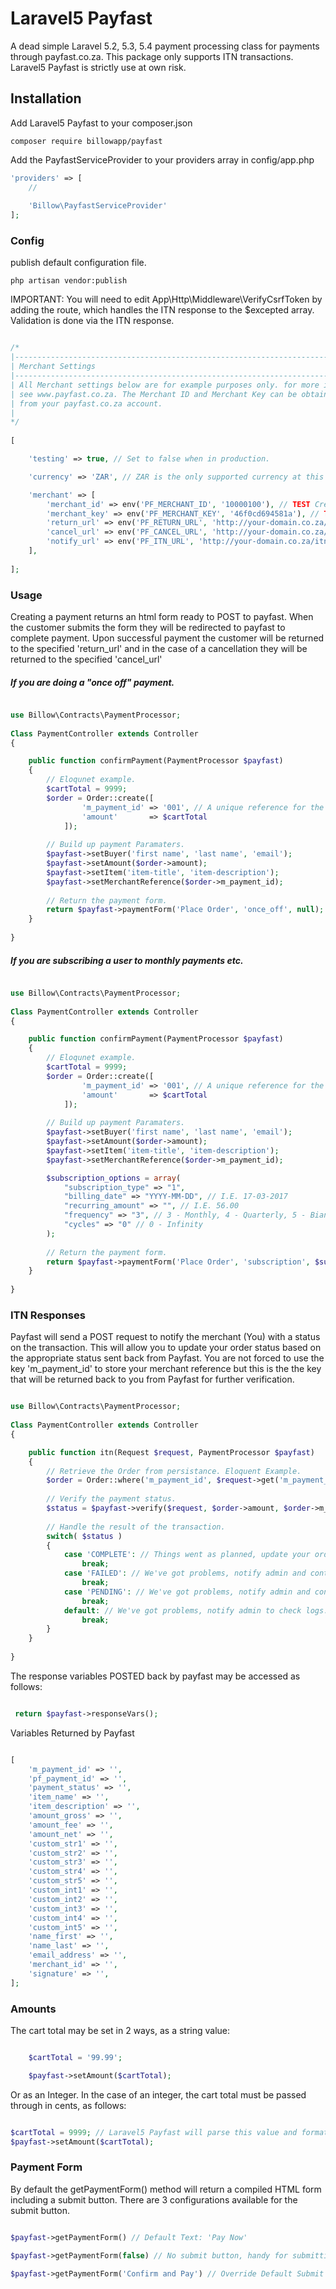 # Laravel5 Payfast

A dead simple Laravel 5.2, 5.3, 5.4 payment processing class for payments through payfast.co.za. This package only supports ITN transactions. Laravel5 Payfast is strictly use at own risk.

## Installation

Add Laravel5 Payfast to your composer.json


    composer require billowapp/payfast


Add the PayfastServiceProvider to your providers array in config/app.php

```php
'providers' => [
    //
        
    'Billow\PayfastServiceProvider'
];
```    
### Config
publish default configuration file.

    php artisan vendor:publish
    
IMPORTANT: You will need to edit App\Http\Middleware\VerifyCsrfToken by adding the route, which handles the ITN response to the $excepted array. Validation is done via the ITN response.


    
```php

/*
|--------------------------------------------------------------------------
| Merchant Settings
|--------------------------------------------------------------------------
| All Merchant settings below are for example purposes only. for more info
| see www.payfast.co.za. The Merchant ID and Merchant Key can be obtained 
| from your payfast.co.za account.
|
*/
    
[

    'testing' => true, // Set to false when in production.

    'currency' => 'ZAR', // ZAR is the only supported currency at this point.

    'merchant' => [
        'merchant_id' => env('PF_MERCHANT_ID', '10000100'), // TEST Credentials. Replace with your merchant ID from Payfast.
        'merchant_key' => env('PF_MERCHANT_KEY', '46f0cd694581a'), // TEST Credentials. Replace with your merchant key from Payfast.
        'return_url' => env('PF_RETURN_URL', 'http://your-domain.co.za/success'), // Redirect URL on Success.
        'cancel_url' => env('PF_CANCEL_URL', 'http://your-domain.co.za/cancel'), // Redirect URL on Cancellation.
        'notify_url' => env('PF_ITN_URL', 'http://your-domain.co.za/itn'), // ITN URL.
    ],
    
];

```
### Usage

Creating a payment returns an html form ready to POST to payfast. When the customer submits the form they will be redirected to payfast to complete payment. Upon successful payment the customer will be returned to the specified 'return_url' and in the case of a cancellation they will be returned to the specified 'cancel_url'

##### If you are doing a "once off" payment.

```php

use Billow\Contracts\PaymentProcessor;
    
Class PaymentController extends Controller
{

    public function confirmPayment(PaymentProcessor $payfast)
    {
        // Eloqunet example.  
        $cartTotal = 9999;
        $order = Order::create([
                'm_payment_id' => '001', // A unique reference for the order.
                'amount'       => $cartTotal     
            ]);
    
        // Build up payment Paramaters.
        $payfast->setBuyer('first name', 'last name', 'email');
        $payfast->setAmount($order->amount);
        $payfast->setItem('item-title', 'item-description');
        $payfast->setMerchantReference($order->m_payment_id);
    
        // Return the payment form.
        return $payfast->paymentForm('Place Order', 'once_off', null);
    }
            
}
```  

##### If you are subscribing a user to monthly payments etc.

```php

use Billow\Contracts\PaymentProcessor;
    
Class PaymentController extends Controller
{

    public function confirmPayment(PaymentProcessor $payfast)
    {
        // Eloqunet example.  
        $cartTotal = 9999;
        $order = Order::create([
                'm_payment_id' => '001', // A unique reference for the order.
                'amount'       => $cartTotal     
            ]);
    
        // Build up payment Paramaters.
        $payfast->setBuyer('first name', 'last name', 'email');
        $payfast->setAmount($order->amount);
        $payfast->setItem('item-title', 'item-description');
        $payfast->setMerchantReference($order->m_payment_id);

        $subscription_options = array(
            "subscription_type" => "1",
            "billing_date" => "YYYY-MM-DD", // I.E. 17-03-2017
            "recurring_amount" => "", // I.E. 56.00
            "frequency" => "3", // 3 - Monthly, 4 - Quarterly, 5 - Biannual, 6 - Annual
            "cycles" => "0" // 0 - Infinity
        );
    
        // Return the payment form.
        return $payfast->paymentForm('Place Order', 'subscription', $subscription_options);
    }
            
}
```  

### ITN Responses

Payfast will send a POST request to notify the merchant (You) with a status on the transaction. This will allow you to update your order status based on the appropriate status sent back from Payfast. You are not forced to use the key 'm_payment_id' to store your merchant reference but this is the the key that will be returned back to you from Payfast for further verification.

```php

use Billow\Contracts\PaymentProcessor;
    
Class PaymentController extends Controller
{

    public function itn(Request $request, PaymentProcessor $payfast)
    {
        // Retrieve the Order from persistance. Eloquent Example. 
        $order = Order::where('m_payment_id', $request->get('m_payment_id'))->firstOrFail(); // Eloquent Example 
    
        // Verify the payment status.
        $status = $payfast->verify($request, $order->amount, $order->m_payment_id)->status();
    
        // Handle the result of the transaction.
        switch( $status )
        {
            case 'COMPLETE': // Things went as planned, update your order status and notify the customer/admins.
                break;
            case 'FAILED': // We've got problems, notify admin and contact Payfast Support.
                break;
            case 'PENDING': // We've got problems, notify admin and contact Payfast Support.
                break;
            default: // We've got problems, notify admin to check logs.
                break;
        }
    }       
        
}
```  

The response variables POSTED back by payfast may be accessed as follows:

```php

 return $payfast->responseVars();

```

Variables Returned by Payfast

```php

[
    'm_payment_id' => '',
    'pf_payment_id' => '',
    'payment_status' => '',
    'item_name' => '',
    'item_description' => '',
    'amount_gross' => '',
    'amount_fee' => '',
    'amount_net' => '',
    'custom_str1' => '',
    'custom_str2' => '',
    'custom_str3' => '',
    'custom_str4' => '',
    'custom_str5' => '',
    'custom_int1' => '',
    'custom_int2' => '',
    'custom_int3' => '',
    'custom_int4' => '',
    'custom_int5' => '',
    'name_first' => '',
    'name_last' => '',
    'email_address' => '',
    'merchant_id' => '',
    'signature' => '',
];

```

### Amounts

The cart total may be set in 2 ways, as a string value:

```php

    $cartTotal = '99.99';

    $payfast->setAmount($cartTotal);
```

Or as an Integer. In the case of an integer, the cart total must be passed through in cents, as follows:

```php

$cartTotal = 9999; // Laravel5 Payfast will parse this value and format it accordingly. See sebastianbergmann/money
$payfast->setAmount($cartTotal);

```

### Payment Form

By default the getPaymentForm() method will return a compiled HTML form including a submit button. There are 3 configurations available for the submit button.

```php

$payfast->getPaymentForm() // Default Text: 'Pay Now'

$payfast->getPaymentForm(false) // No submit button, handy for submitting the form via javascript

$payfast->getPaymentForm('Confirm and Pay') // Override Default Submit Button Text.

```
